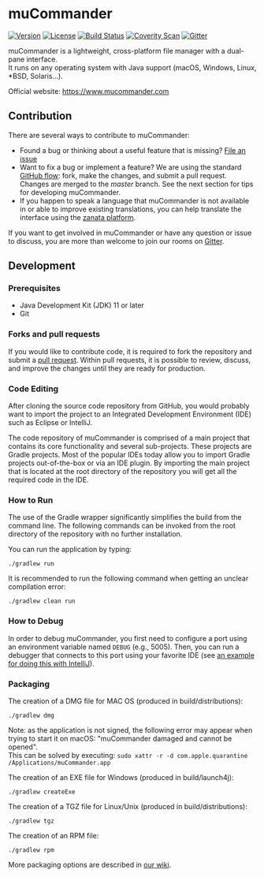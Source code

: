 # muCommander

[![Version](http://img.shields.io/badge/version-1.4.1-blue.svg?style=flat)](https://github.com/mucommander/mucommander/releases/tag/nightly)
[![License](http://img.shields.io/badge/License-GPL-blue.svg)](http://www.gnu.org/copyleft/gpl.html)
[![Build Status](https://github.com/mucommander/mucommander/actions/workflows/nightly.yml/badge.svg)](https://github.com/mucommander/mucommander/actions/workflows/nightly.yml)
[![Coverity Scan](https://scan.coverity.com/projects/3642/badge.svg)](https://scan.coverity.com/projects/3642)
[![Gitter](https://img.shields.io/gitter/room/nwjs/nw.js.svg)](https://gitter.im/mucommander/Lobby)

muCommander is a lightweight, cross-platform file manager with a dual-pane interface.  
It runs on any operating system with Java support (macOS, Windows, Linux, *BSD, Solaris...).

Official website: https://www.mucommander.com  

## Contribution


There are several ways to contribute to muCommander:  

- Found a bug or thinking about a useful feature that is missing? [File an issue](https://github.com/mucommander/mucommander/issues)
- Want to fix a bug or implement a feature? We are using the standard [GitHub flow](https://guides.github.com/introduction/flow/): fork, make the changes, and submit a pull request. Changes are merged to the *master* branch. See the next section for tips for developing muCommander.
- If you happen to speak a language that muCommander is not available in or able to improve existing translations, you can help translate the interface using the [zanata platform](https://translate.zanata.org/project/view/mucommander).  

If you want to get involved in muCommander or have any question or issue to discuss, you are more than welcome to join our rooms on [Gitter](https://gitter.im/mucommander).  

## Development

### Prerequisites

  - Java Development Kit (JDK) 11 or later  
  - Git


### Forks and pull requests

If you would like to contribute code, it is required to fork the repository and submit a [pull request](https://help.github.com/en/articles/about-pull-requests).
Within pull requests, it is possible to review, discuss, and improve the changes until they are ready for production. 

### Code Editing  
After cloning the source code repository from GitHub, you would probably want to import the project to an Integrated Development Environment (IDE) such as Eclipse or IntelliJ.

The code repository of muCommander is comprised of a main project that contains its core functionality and several sub-projects. These projects are Gradle projects. Most of the popular IDEs today allow you to import Gradle projects out-of-the-box or via an IDE plugin. By importing the main project that is located at the root directory of the repository you will get all the required code in the IDE.

### How to Run  
The use of the Gradle wrapper significantly simplifies the build from the command line. The following commands can be invoked from the root directory of the repository with no further installation.

You can run the application by typing:  
```
./gradlew run
```

It is recommended to run the following command when getting an unclear compilation error:
```
./gradlew clean run
```    

### How to Debug  
In order to debug muCommander, you first need to configure a port using an environment variable named `DEBUG` (e.g., 5005). Then, you can run a debugger that connects to this port using your favorite IDE (see [an example for doing this with IntelliJ](https://github.com/mucommander/mucommander/wiki/Debug-from-IntelliJ)).


### Packaging
The creation of a DMG file for MAC OS (produced in build/distributions):  
```
./gradlew dmg
```

Note: as the application is not signed, the following error may appear when trying to start it on macOS: "muCommander damaged and cannot be opened".  
This can be solved by executing: `sudo xattr -r -d com.apple.quarantine /Applications/muCommander.app`

The creation of an EXE file for Windows (produced in build/launch4j):  
```
./gradlew createExe
```

The creation of a TGZ file for Linux/Unix (produced in build/distributions):  
```
./gradlew tgz
```

The creation of an RPM file:  
```
./gradlew rpm
```

More packaging options are described in [our wiki](https://github.com/mucommander/mucommander/wiki/Packaging).


